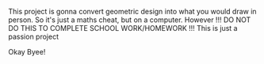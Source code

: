 This project is gonna convert geometric design into what you would draw in person.
So it's just a maths cheat, but on a computer. However !!! DO NOT DO THIS TO COMPLETE SCHOOL WORK/HOMEWORK !!!
This is just a passion project

Okay Byee!
